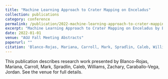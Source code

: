 ```yaml
---
title: "Machine Learning Approach to Crater Mapping on Enceladus"
collection: publications
category: conference
permalink: /publication/2022-machine-learning-approach-to-crater-mapping-on-enceladus
excerpt: "Machine Learning Approach to Crater Mapping on Enceladus by Blanco-Rojas, Mariana et al."
date: 2022-01-01
venue: "AGU Fall Meeting Abstracts"
paperurl: ""
citation: 'Blanco-Rojas, Mariana, Carroll, Mark, Spradlin, Caleb, Williams, Zachary, Caraballo-Vega, Jordan (2022). "Machine Learning Approach to Crater Mapping on Enceladus." <i>AGU Fall Meeting Abstracts</i>.'
---
```


This publication describes research work presented by Blanco-Rojas, Mariana, Carroll, Mark, Spradlin, Caleb, Williams, Zachary, Caraballo-Vega, Jordan. See the venue for full details.
